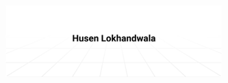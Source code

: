 <a href="https://imhusen.in" ><img alt="Follow @timolins on Twitter" src="https://github.com/husen-vma/husen-vma/raw/master/assets/header.svg"/></a>
